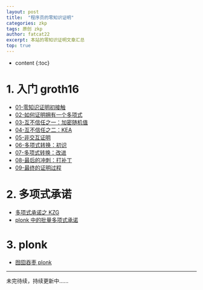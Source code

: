 ```yaml
---
layout: post
title:  "程序员的零知识证明"
categories: zkp
tags: 原创 zkp  
author: fatcat22
excerpt: 本站的零知识证明文章汇总
top: true
---
```


* content
{:toc}




# 1. 入门 groth16

- [01-零知识证明初接触](https://yangzhe.me/2023/10/11/first-story-of-zk/)
- [02-如何证明拥有一个多项式](https://yangzhe.me/2023/10/12/how-to-proof-own-a-polynomial/)
- [03-互不信任之一：加密随机值](https://yangzhe.me/2023/10/13/distrust1-encrypt-random/)
- [04-互不信任之二：KEA](https://yangzhe.me/2023/10/14/distrust2-kea/)
- [05-非交互证明](https://yangzhe.me/2023/10/15/non-interactive-prove/)
- [06-多项式转换：初识](https://yangzhe.me/2023/10/16/polynomial-transform-first-look/)
- [07-多项式转换：改进](https://yangzhe.me/2023/10/17/polynomial-transform-improve/)
- [08-最后的冲刺：打补丁](https://yangzhe.me/2023/10/18/last-shoot/)
- [09-最终的证明过程](https://yangzhe.me/2023/10/19/protocol-of-groth16/)

# 2. 多项式承诺

- [多项式承诺之 KZG](https://yangzhe.me/2023/10/20/kzg/)
- [plonk 中的批量多项式承诺](https://yangzhe.me/2023/10/21/batched-kzg/)

# 3. plonk

- [囫囵吞枣 plonk](https://yangzhe.me/2023/10/22/plonk/)

----
未完待续，持续更新中......